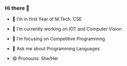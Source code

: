 ### Hi there 👋

- 🔭 I’m in first Year of M.Tech. CSE

- 🌱 I’m currently working on IOT and Computer Vision

- 🎯 I’m focusing on Competitive Programming

- 💬 Ask me about Programming Languages

- 😄 Pronouns: She/Her

